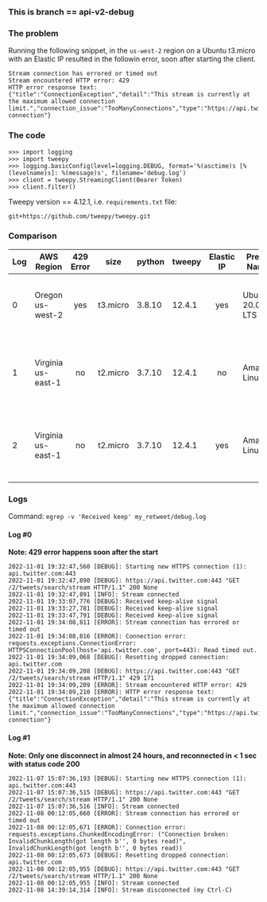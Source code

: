 ### This is branch == api-v2-debug
### The problem
Running the following snippet, in the `us-west-2` region on a Ubuntu t3.micro with an Elastic IP
resulted in the followin error, soon after starting the client.
```
Stream connection has errored or timed out
Stream encountered HTTP error: 429
HTTP error response text: {"title":"ConnectionException","detail":"This stream is currently at the maximum allowed connection limit.","connection_issue":"TooManyConnections","type":"https://api.twitter.com/2/problems/streaming-connection"}
```

### The code
```
>>> import logging
>>> import tweepy
>>> logging.basicConfig(level=logging.DEBUG, format='%(asctime)s [%(levelname)s]: %(message)s', filename='debug.log')
>>> client = tweepy.StreamingClient(Bearer Token)
>>> client.filter()
```

Tweepy version == 4.12.1, i.e. `requirements.txt` file:
```
git+https://github.com/tweepy/tweepy.git
```

### Comparison
|Log|AWS Region|429 Error|size|python|tweepy|Elastic IP|Pretty Name|ami id|arch|GCC|AMI Description|
|---|--------|  :---:  |----|------|------|  :---:   |-----------|------|----|---|---------------|
|0|Oregon us-west-2|yes|t3.micro|3.8.10|12.4.1|yes|Ubuntu 20.04.5 LTS|ami-05b45bd47471e1710|x86_64|[GCC 9.4.0] on linux|Canonical, Ubuntu, 20.04 LTS, amd64 focal image build on 2022-01-31|
|1|Virginia us-east-1|no|t2.micro|3.7.10|12.4.1|no|Amazon Linux 2|ami-09d3b3274b6c5d4aa|x86_64|[GCC 7.3.1 20180712 (Red Hat 7.3.1-13)] on linux|Amazon Linux 2 Kernel 5.10 AMI 2.0.20221004.0 x86_64 HVM gp2|
|2|Virginia us-east-1|no|t2.micro|3.7.10|12.4.1|yes|Amazon Linux 2|ami-09d3b3274b6c5d4aa|x86_64|[GCC 7.3.1 20180712 (Red Hat 7.3.1-13)] on linux|Amazon Linux 2 Kernel 5.10 AMI 2.0.20221004.0 x86_64 HVM gp2||

### Logs
Command: `egrep -v 'Received keep' my_retweet/debug.log`

#### Log #0
**Note: 429 error happens soon after the start**
```
2022-11-01 19:32:47,560 [DEBUG]: Starting new HTTPS connection (1): api.twitter.com:443
2022-11-01 19:32:47,890 [DEBUG]: https://api.twitter.com:443 "GET /2/tweets/search/stream HTTP/1.1" 200 None
2022-11-01 19:32:47,891 [INFO]: Stream connected
2022-11-01 19:33:07,776 [DEBUG]: Received keep-alive signal
2022-11-01 19:33:27,781 [DEBUG]: Received keep-alive signal
2022-11-01 19:33:47,791 [DEBUG]: Received keep-alive signal
2022-11-01 19:34:08,811 [ERROR]: Stream connection has errored or timed out
2022-11-01 19:34:08,816 [ERROR]: Connection error: requests.exceptions.ConnectionError: HTTPSConnectionPool(host='api.twitter.com', port=443): Read timed out.
2022-11-01 19:34:09,068 [DEBUG]: Resetting dropped connection: api.twitter.com
2022-11-01 19:34:09,208 [DEBUG]: https://api.twitter.com:443 "GET /2/tweets/search/stream HTTP/1.1" 429 171
2022-11-01 19:34:09,209 [ERROR]: Stream encountered HTTP error: 429
2022-11-01 19:34:09,210 [ERROR]: HTTP error response text: {"title":"ConnectionException","detail":"This stream is currently at the maximum allowed connection limit.","connection_issue":"TooManyConnections","type":"https://api.twitter.com/2/problems/streaming-connection"}
```

#### Log #1
**Note: Only one disconnect in almost 24 hours, and reconnected in < 1 sec with status code 200**

```
2022-11-07 15:07:36,193 [DEBUG]: Starting new HTTPS connection (1): api.twitter.com:443
2022-11-07 15:07:36,515 [DEBUG]: https://api.twitter.com:443 "GET /2/tweets/search/stream HTTP/1.1" 200 None
2022-11-07 15:07:36,516 [INFO]: Stream connected
2022-11-08 00:12:05,660 [ERROR]: Stream connection has errored or timed out
2022-11-08 00:12:05,671 [ERROR]: Connection error: requests.exceptions.ChunkedEncodingError: ("Connection broken: InvalidChunkLength(got length b'', 0 bytes read)", InvalidChunkLength(got length b'', 0 bytes read))
2022-11-08 00:12:05,673 [DEBUG]: Resetting dropped connection: api.twitter.com
2022-11-08 00:12:05,955 [DEBUG]: https://api.twitter.com:443 "GET /2/tweets/search/stream HTTP/1.1" 200 None
2022-11-08 00:12:05,955 [INFO]: Stream connected
2022-11-08 14:39:14,314 [INFO]: Stream disconnected (my Ctrl-C)
```

<!--
# vim: ai et ts=4 sw=4 sts=4 nu
-->

